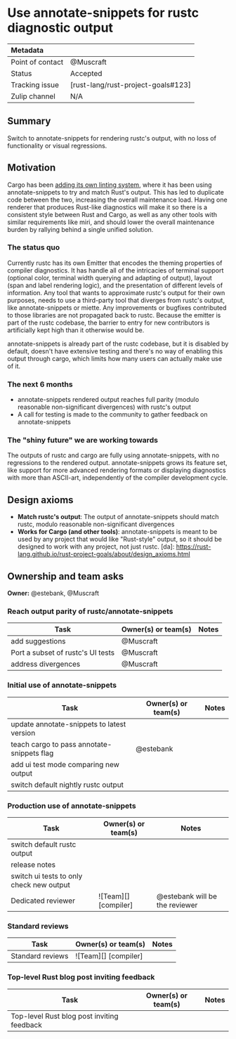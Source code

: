 # Use annotate-snippets for rustc diagnostic output

| Metadata         |                                    |
|:-----------------|------------------------------------|
| Point of contact | @Muscraft                          |
| Status           | Accepted                           |
| Tracking issue   | [rust-lang/rust-project-goals#123] |
| Zulip channel    | N/A                                |
## Summary

Switch to annotate-snippets for rendering rustc's output, with no loss of functionality or visual regressions.

## Motivation

Cargo has been [adding its own linting system][cargo-lints], where it has been using annotate-snippets to try and match Rust's output. This has led to duplicate code between the two, increasing the overall maintenance load. Having one renderer that produces Rust-like diagnostics will make it so there is a consistent style between Rust and Cargo, as well as any other tools with similar requirements like miri, and should lower the overall maintenance burden by rallying behind a single unified solution.

### The status quo

Currently rustc has its own Emitter that encodes the theming properties of compiler diagnostics. It has handle all of the intricacies of terminal support (optional color, terminal width querying and adapting of output), layout (span and label rendering logic), and the presentation of different levels of information. Any tool that wants to approximate rustc's output for their own purposes, needs to use a third-party tool that diverges from rustc's output, like annotate-snippets or miette. Any improvements or bugfixes contributed to those libraries are not propagated back to rustc. Because the emitter is part of the rustc codebase, the barrier to entry for new contributors is artificially kept high than it otherwise would be.

annotate-snippets is already part of the rustc codebase, but it is disabled by default, doesn't have extensive testing and there's no way of enabling this output through cargo, which limits how many users can actually make use of it.

### The next 6 months

- annotate-snippets rendered output reaches full parity (modulo reasonable non-significant divergences) with rustc's output
- A call for testing is made to the community to gather feedback on annotate-snippets

### The "shiny future" we are working towards

The outputs of rustc and cargo are fully using annotate-snippets, with no regressions to the rendered output. annotate-snippets grows its feature set, like support for more advanced rendering formats or displaying diagnostics with more than ASCII-art, independently of the compiler development cycle.

## Design axioms

- **Match rustc's output**: The output of annotate-snippets should match rustc, modulo reasonable non-significant divergences
- **Works for Cargo (and other tools)**: annotate-snippets is meant to be used by any project that would like "Rust-style" output, so it should be designed to work with any project, not just rustc.
[da]: https://rust-lang.github.io/rust-project-goals/about/design_axioms.html

## Ownership and team asks

**Owner:** @estebank, @Muscraft

### Reach output parity of rustc/annotate-snippets

| Task                              | Owner(s) or team(s) | Notes |
|-----------------------------------|---------------------|-------|
| add suggestions                   | @Muscraft           |       |
| Port a subset of rustc's UI tests | @Muscraft           |       |
| address divergences               | @Muscraft           |       |

### Initial use of annotate-snippets

| Task                                       | Owner(s) or team(s) | Notes |
|--------------------------------------------|---------------------|-------|
| update annotate-snippets to latest version |                     |       |
| teach cargo to pass annotate-snippets flag | @estebank           |       |
| add ui test mode comparing new output      |                     |       |
| switch default nightly rustc output        |                     |       |

### Production use of annotate-snippets

| Task                                     | Owner(s) or team(s)  | Notes                          |
|------------------------------------------|----------------------|--------------------------------|
| switch default rustc output              |                      |                                |
| release notes                            |                      |                                |
| switch ui tests to only check new output |                      |                                |
| Dedicated reviewer                       | ![Team][] [compiler] | @estebank will be the reviewer |

### Standard reviews

| Task             | Owner(s) or team(s)  | Notes |
|------------------|----------------------|-------|
| Standard reviews | ![Team][] [compiler] |       |

### Top-level Rust blog post inviting feedback

| Task                                       | Owner(s) or team(s) | Notes |
|--------------------------------------------|---------------------|-------|
| Top-level Rust blog post inviting feedback |                     |       |
[cargo-lints]: https://github.com/rust-lang/cargo/issues/12235
